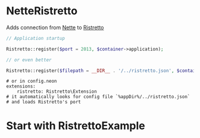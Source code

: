 NetteRistretto
==============

Adds connection from [Nette](http://nette.org/) to [Ristretto](http://github.com/ViliamKopecky/Ristretto)

```php
// Application startup

Ristretto::register($port = 2013, $container->application);

// or even better

Ristretto::register($filepath = __DIR__ . '/../ristretto.json', $container->application);

```

```
# or in config.neon
extensions:
	ristretto: Ristretto\Extension
# it automatically looks for config file `%appDir%/../ristretto.json`
# and loads Ristretto's port
```

Start with RistrettoExample
===========